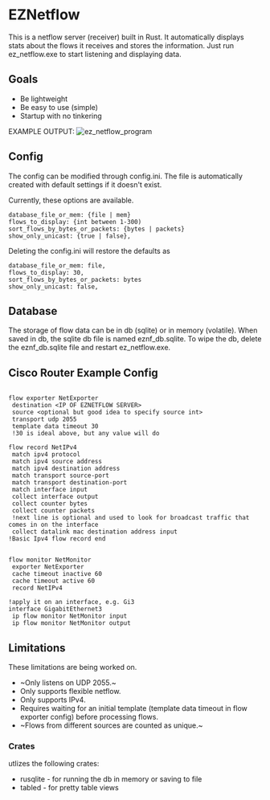 # EZNetflow
This is a netflow server (receiver) built in Rust. It automatically displays stats about the flows it receives and stores the information.  Just run ez_netflow.exe to start listening and displaying data.

## Goals
- Be lightweight
- Be easy to use (simple)
- Startup with no tinkering
  
EXAMPLE OUTPUT:
![ez_netflow_program](https://github.com/user-attachments/assets/36b340ba-8ace-4d33-a92e-3b889bd7bf34)




## Config
The config can be modified through config.ini. The file is automatically created with default settings if it doesn't exist.

Currently, these options are available.
```
database_file_or_mem: {file | mem}
flows_to_display: {int between 1-300)
sort_flows_by_bytes_or_packets: {bytes | packets}
show_only_unicast: {true | false},
```
Deleting the config.ini will restore the defaults as 
```
database_file_or_mem: file,
flows_to_display: 30,
sort_flows_by_bytes_or_packets: bytes
show_only_unicast: false,
```

## Database

The storage of flow data can be in db (sqlite) or in memory (volatile). When saved in db, the sqlite db file is named eznf_db.sqlite. To wipe the db, delete the eznf_db.sqlite file and restart ez_netflow.exe.

## Cisco Router Example Config
```

flow exporter NetExporter
 destination <IP OF EZNETFLOW SERVER>
 source <optional but good idea to specify source int>
 transport udp 2055
 template data timeout 30
 !30 is ideal above, but any value will do

flow record NetIPv4
 match ipv4 protocol
 match ipv4 source address
 match ipv4 destination address
 match transport source-port
 match transport destination-port
 match interface input
 collect interface output
 collect counter bytes
 collect counter packets
 !next line is optional and used to look for broadcast traffic that comes in on the interface
 collect datalink mac destination address input
!Basic Ipv4 flow record end


flow monitor NetMonitor
 exporter NetExporter
 cache timeout inactive 60
 cache timeout active 60
 record NetIPv4

!apply it on an interface, e.g. Gi3
interface GigabitEthernet3
 ip flow monitor NetMonitor input
 ip flow monitor NetMonitor output

```

## Limitations
These limitations are being worked on.
- ~Only listens on UDP 2055.~
- Only supports flexible netflow.
- Only supports IPv4.
- Requires waiting for an initial template (template data timeout in flow exporter config) before processing flows.
- ~Flows from different sources are counted as unique.~

### Crates
utlizes the following crates:
- rusqlite - for running the db in memory or saving to file
- tabled - for pretty table views
